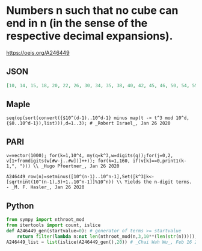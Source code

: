 # Numbers n such that no cube can end in n \(in the sense of the respective decimal expansions\)\.
https://oeis.org/A246449
## JSON
```JSON
[10, 14, 15, 18, 20, 22, 26, 30, 34, 35, 38, 40, 42, 45, 46, 50, 54, 55, 58, 60, 62, 65, 66, 70, 74, 78, 80, 82, 85, 86, 90, 94, 95, 98, 100, 102, 105, 106, 108, 110, 114, 115, 116, 118, 120, 122, 124, 126, 130, 132, 134, 135, 138, 140, 142, 145, 146, 148, 150, 154, 155]
```
## Maple
```Maple
seq(op(sort(convert({$10^(d-1)..10^d-1} minus map(t -> t^3 mod 10^d, {$0..10^d-1}),list))),d=1..3); # _Robert Israel_, Jan 26 2020
```
## PARI
```PARI
v=vector(1000); for(k=1,10^4, my(q=k^3,w=digits(q));for(j=0,2, v[1+fromdigits(w[#w-j..#w])]++)); for(k=1,160, if(v[k]==0,print1(k-1,", "))) \\ _Hugo Pfoertner_, Jan 26 2020
```
```PARI
A246449_row(n)=setminus([10^(n-1)..10^n-1],Set([k^3|k<-[sqrtnint(10^(n-1),3)+1..10^n-1]]%10^n)) \\ Yields the n-digit terms. - _M. F. Hasler_, Jan 26 2020
```
## Python
```Python
from sympy import nthroot_mod
from itertools import count, islice
def A246449_gen(startvalue=0): # generator of terms >= startvalue
    return filter(lambda n:not len(nthroot_mod(n,3,10**(len(str(n))))),count(max(startvalue,0)))
A246449_list = list(islice(A246449_gen(),20)) # _Chai Wah Wu_, Feb 16 2023
```

